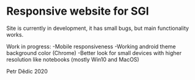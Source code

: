# Responsive website for SGI

Site is currently in development, it has small bugs, but main functionality works. 

Work in progress: 
-Mobile responsiveness
-Working android theme background color (Chrome)
-Better look for small devices with higher resolution like notebooks (mostly Win10 and MacOS)



Petr Dědic 2020
